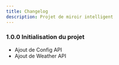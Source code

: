 ```yaml
---
title: Changelog
description: Projet de miroir intelligent
---
```


### 1.0.0 Initialisation du projet
- Ajout de Config API
- Ajout de Weather API